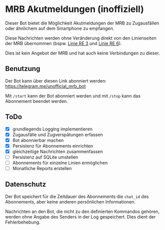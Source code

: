 # MRB Akutmeldungen (inoffiziell)

Dieser Bot bietet die Möglichkeit Akutmeldungen der MRB zu Zugausfällen oder ähnlichem auf dem Smartphone zu empfangen.

Diese Nachrichten werden ohne Veränderung direkt von den Linienseiten der MRB übernommen (bspw. [Linie RE 3](https://www.mitteldeutsche-regiobahn.de/de/strecken/linienuebersicht-fahrplaene/linie/re-3-dresden-hof) und [Linie RE 6](https://www.mitteldeutsche-regiobahn.de/de/strecken/linienuebersicht-fahrplaene/linie/re-6-leipzig-chemnitz)).

Dies ist kein Angebot der MRB und hat auch keine Verbindungen zu dieser. 

## Benutzung

Der Bot kann über diesen Link abonniert werden: https://telegram.me/unofficial_mrb_bot

Mit `/start` kann der Bot abonniert werden und mit `/stop` kann das Abonnement beendet werden.

## ToDo

- [x] grundlegends Logging implementieren
- [x] Zugausfälle und Zugverspätungen erfassen
- [x] Bot abonnierbar machen
- [x] Persistenz für Abonnements einrichten
- [x] gleichzeitige Nachrichten zusammenfassen
- [ ] Persistenz auf SQLite umstellen
- [ ] Abonnements für einzelne Linien ermöglichen
- [ ] Monatliche Reports erstellen

## Datenschutz

Der Bot speichert für die Zeitdauer des Abonnements die `chat_id` des Abonnements, aber keine anderen persönlichen Informationen.

Nachrichten an den Bot, die nicht zu den definierten Kommandos gehören, werden ohne Angabe des Senders in der Log gespeichert. Dies dient der Fehlerbehebung.